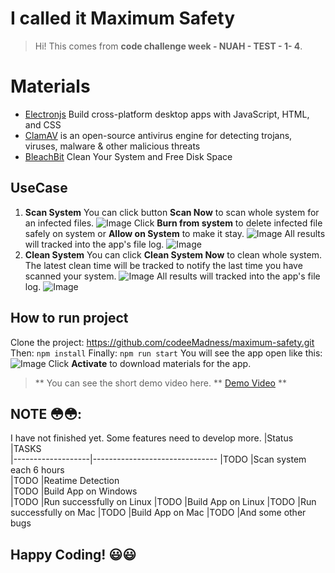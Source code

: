 # I called it Maximum Safety

> Hi! This comes from **code challenge week - NUAH - TEST - 1- 4**. 


# Materials
- [Electronjs](https://www.electronjs.org/) Build cross-platform desktop apps with JavaScript, HTML, and CSS
- [ClamAV](https://www.clamav.net/) is an open-source antivirus engine for detecting trojans, viruses, malware & other malicious threats
- [BleachBit](https://www.bleachbit.org/) Clean Your System and Free Disk Space

## UseCase
1. **Scan System**
You can click button **Scan Now** to scan whole system for an infected files.
![Image](https://user-images.githubusercontent.com/102911684/196047860-144ffb34-be94-4640-b258-c1777d631b41.png)
Click **Burn from system** to delete infected file safely on system or **Allow on System** to make it stay.
![Image](https://user-images.githubusercontent.com/102911684/196048039-05203daf-1d67-45a7-945b-e5569c50c8ec.png)
All results will tracked into the app's file log.
![Image](https://user-images.githubusercontent.com/102911684/196048290-798214cb-824a-4613-b9b6-e4d303d8316f.png)
2. **Clean System**
You can click **Clean System Now** to clean whole system. The latest clean time will be tracked to notify the last time you have scanned your system.
![Image](https://user-images.githubusercontent.com/102911684/196048171-ce3e2a0c-ec4d-4fc1-a731-eecee01dc71e.png)
All results will tracked into the app's file log.
![Image](https://user-images.githubusercontent.com/102911684/196048235-07ee4d4d-390c-4038-836d-788f86f47832.png)

## How to run project

Clone the project: https://github.com/codeeMadness/maximum-safety.git
Then:  ``` npm install ```
Finally: ``` npm run start ```
You will see the app open like this:
![Image](https://user-images.githubusercontent.com/102911684/196048438-4611a0ef-a375-4d6e-a5ef-fc9dbd20c244.png)
Click **Activate** to download materials for the app.
> ** You can see the short demo video here. ** [Demo Video](https://youtu.be/Hphps0oekcU) **

## NOTE :flushed::flushed::
I have not finished yet. Some features need to develop more.
|Status          |TASKS                         
|-------------------|-------------------------------
|TODO 				|Scan system each 6 hours         
|TODO          		|Reatime Detection     
|TODO          		|Build App on Windows        
|TODO          		|Run successfully on Linux
|TODO          		|Build App on Linux 
|TODO          		|Run successfully on Mac
|TODO          		|Build App on Mac
|TODO          		|And some other bugs



## Happy Coding! :smiley::smiley:
